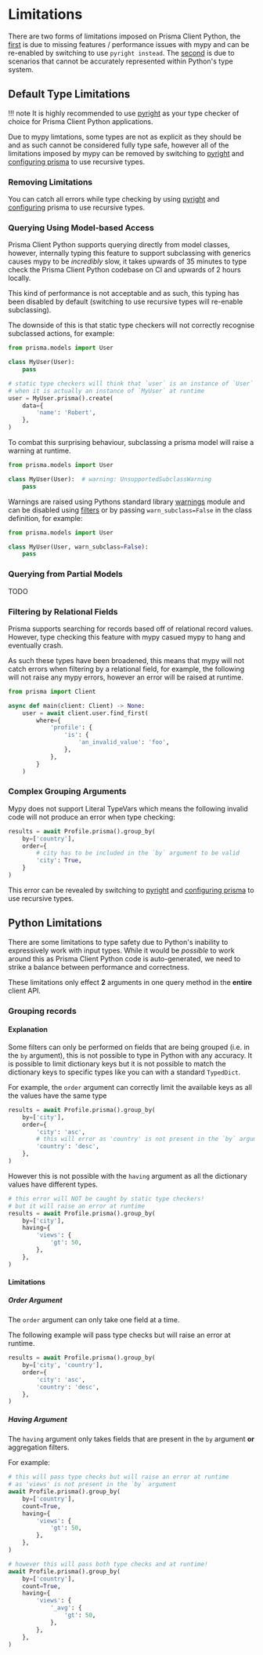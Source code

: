 # Limitations

There are two forms of limitations imposed on Prisma Client Python, the [first](#default-type-limitations) is due to missing features / performance issues with mypy and can be re-enabled by switching to use `pyright instead`. The [second](#python-limitations) is due to scenarios that cannot be accurately represented within Python's type system.

## Default Type Limitations

!!! note
    It is highly recommended to use [pyright](https://github.com/microsoft/pyright) as your type
    checker of choice for Prisma Client Python applications.

Due to mypy limtations, some types are not as explicit as they should be and as such cannot
be considered fully type safe, however all of the limitations imposed by mypy can be removed
by switching to [pyright](https://github.com/microsoft/pyright) and [configuring prisma](config.md#recursive)
to use recursive types.

### Removing Limitations

You can catch all errors while type checking by using [pyright](https://github.com/microsoft/pyright)
and [configuring](config.md#recursive) prisma to use recursive types.

### Querying Using Model-based Access

Prisma Client Python supports querying directly from model classes, however, internally typing this feature to support subclassing with generics causes mypy to be *incredibly* slow, it takes upwards of 35 minutes to type check the Prisma Client Python codebase on CI and upwards of 2 hours locally.

This kind of performance is not acceptable and as such, this typing has been disabled by default (switching to use recursive types will re-enable subclassing).

The downside of this is that static type checkers will not correctly recognise subclassed actions, for example:

```py
from prisma.models import User

class MyUser(User):
    pass

# static type checkers will think that `user` is an instance of `User`
# when it is actually an instance of `MyUser` at runtime
user = MyUser.prisma().create(
    data={
        'name': 'Robert',
    },
)
```

To combat this surprising behaviour, subclassing a prisma model will raise a warning at runtime.

```py
from prisma.models import User

class MyUser(User):  # warning: UnsupportedSubclassWarning
    pass
```

Warnings are raised using Pythons standard library [warnings](https://docs.python.org/3/library/warnings.html) module and can be disabled using [filters](https://docs.python.org/3/library/warnings.html#temporarily-suppressing-warnings) or by passing `warn_subclass=False` in the class definition, for example:

```py
from prisma.models import User

class MyUser(User, warn_subclass=False):
    pass
```

### Querying from Partial Models

TODO

### Filtering by Relational Fields

Prisma supports searching for records based off of relational record values.
However, type checking this feature with mypy casued mypy to hang and eventually crash.

As such these types have been broadened, this means that mypy will not catch errors when
filtering by a relational field, for example, the following will not raise any mypy errors,
however an error will be raised at runtime.

```py
from prisma import Client

async def main(client: Client) -> None:
    user = await client.user.find_first(
        where={
            'profile': {
                'is': {
                    'an_invalid_value': 'foo',
                },
            },
        }
    )
```

### Complex Grouping Arguments

Mypy does not support Literal TypeVars which means the following invalid code will not produce an error when type checking:

```py
results = await Profile.prisma().group_by(
    by=['country'],
    order={
        # city has to be included in the `by` argument to be valid
        'city': True,
    }
)
```

This error can be revealed by switching to [pyright](https://github.com/microsoft/pyright) and [configuring prisma](config.md#recursive)
to use recursive types.

## Python Limitations

There are some limitations to type safety due to Python's inability to expressively work with input types. While it would be *possible* to work around this as Prisma Client Python code is auto-generated, we need to strike a balance between performance and correctness.

These limitations only effect **2** arguments in one query method in the **entire** client API.

### Grouping records

#### Explanation

Some filters can only be performed on fields that are being grouped (i.e. in the `by` argument), this is not possible to type in Python with any accuracy. It is possible to limit dictionary keys but it is not possible to match the dictionary keys to specific types like you can with a standard `TypedDict`.

For example, the `order` argument can correctly limit the available keys as all the values have the same type

```py
results = await Profile.prisma().group_by(
    by=['city'],
    order={
        'city': 'asc',
        # this will error as 'country' is not present in the `by` argument
        'country': 'desc',
    },
)
```

However this is not possible with the `having` argument as all the dictionary values have different types.

```py
# this error will NOT be caught by static type checkers!
# but it will raise an error at runtime
results = await Profile.prisma().group_by(
    by=['city'],
    having={
        'views': {
            'gt': 50,
        },
    },
)
```

#### Limitations

##### Order Argument

The `order` argument can only take one field at a time.

The following example will pass type checks but will raise an error at runtime.

```py
results = await Profile.prisma().group_by(
    by=['city', 'country'],
    order={
        'city': 'asc',
        'country': 'desc',
    },
)
```

##### Having Argument

The `having` argument only takes fields that are present in the `by` argument **or** aggregation filters.

For example:

```py
# this will pass type checks but will raise an error at runtime
# as 'views' is not present in the `by` argument
await Profile.prisma().group_by(
    by=['country'],
    count=True,
    having={
        'views': {
            'gt': 50,
        },
    },
)

# however this will pass both type checks and at runtime!
await Profile.prisma().group_by(
    by=['country'],
    count=True,
    having={
        'views': {
            '_avg': {
                'gt': 50,
            },
        },
    },
)
```
